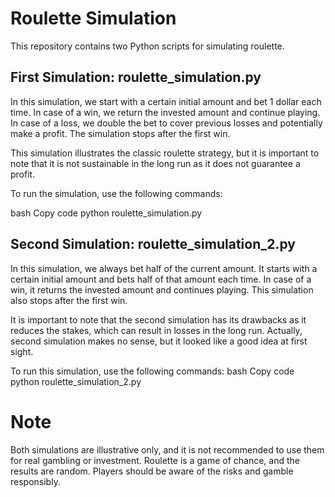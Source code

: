 # Roulette Simulation
This repository contains two Python scripts for simulating roulette.

## First Simulation: roulette_simulation.py
In this simulation, we start with a certain initial amount and bet 1 dollar each time. In case of a win, we return the invested amount and continue playing. In case of a loss, we double the bet to cover previous losses and potentially make a profit. The simulation stops after the first win.

This simulation illustrates the classic roulette strategy, but it is important to note that it is not sustainable in the long run as it does not guarantee a profit.

To run the simulation, use the following commands:

bash
Copy code
python roulette_simulation.py

## Second Simulation: roulette_simulation_2.py
In this simulation, we always bet half of the current amount. It starts with a certain initial amount and bets half of that amount each time. In case of a win, it returns the invested amount and continues playing. This simulation also stops after the first win.

It is important to note that the second simulation has its drawbacks as it reduces the stakes, which can result in losses in the long run.
Actually, second simulation makes no sense, but it looked like a good idea at first sight.

To run this simulation, use the following commands:
bash
Copy code
python roulette_simulation_2.py

# Note
Both simulations are illustrative only, and it is not recommended to use them for real gambling or investment. Roulette is a game of chance, and the results are random. Players should be aware of the risks and gamble responsibly.

